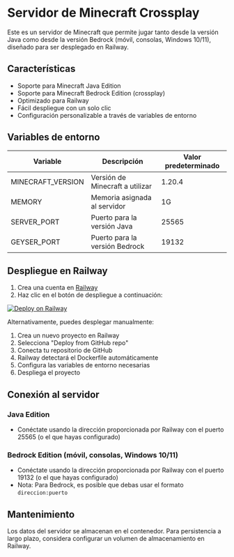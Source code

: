 # Servidor de Minecraft Crossplay

Este es un servidor de Minecraft que permite jugar tanto desde la versión Java como desde la versión Bedrock (móvil, consolas, Windows 10/11), diseñado para ser desplegado en Railway.

## Características

- Soporte para Minecraft Java Edition
- Soporte para Minecraft Bedrock Edition (crossplay)
- Optimizado para Railway
- Fácil despliegue con un solo clic
- Configuración personalizable a través de variables de entorno

## Variables de entorno

| Variable | Descripción | Valor predeterminado |
|----------|-------------|----------------------|
| MINECRAFT_VERSION | Versión de Minecraft a utilizar | 1.20.4 |
| MEMORY | Memoria asignada al servidor | 1G |
| SERVER_PORT | Puerto para la versión Java | 25565 |
| GEYSER_PORT | Puerto para la versión Bedrock | 19132 |

## Despliegue en Railway

1. Crea una cuenta en [Railway](https://railway.app/)
2. Haz clic en el botón de despliegue a continuación:

[![Deploy on Railway](https://railway.app/button.svg)](https://railway.app/template/minecraft-crossplay)

Alternativamente, puedes desplegar manualmente:

1. Crea un nuevo proyecto en Railway
2. Selecciona "Deploy from GitHub repo"
3. Conecta tu repositorio de GitHub
4. Railway detectará el Dockerfile automáticamente
5. Configura las variables de entorno necesarias
6. Despliega el proyecto

## Conexión al servidor

### Java Edition
- Conéctate usando la dirección proporcionada por Railway con el puerto 25565 (o el que hayas configurado)

### Bedrock Edition (móvil, consolas, Windows 10/11)
- Conéctate usando la dirección proporcionada por Railway con el puerto 19132 (o el que hayas configurado)
- Nota: Para Bedrock, es posible que debas usar el formato `direccion:puerto`

## Mantenimiento

Los datos del servidor se almacenan en el contenedor. Para persistencia a largo plazo, considera configurar un volumen de almacenamiento en Railway. 